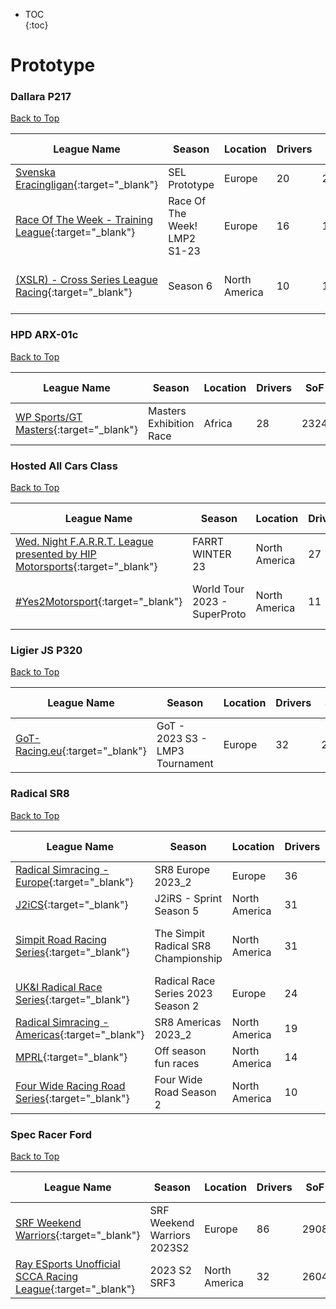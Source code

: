 * TOC  
{:toc}

# Prototype

### Dallara P217

[Back to Top](#)  

|                                                            League Name                                                            |            Season            |   Location  |Drivers| SoF|Setup|       Upcoming Race       |        New York        |         London         |          Sydney         |
|-----------------------------------------------------------------------------------------------------------------------------------|------------------------------|-------------|-------|----|-----|---------------------------|------------------------|------------------------|-------------------------|
|         [Svenska Eracingligan](https://members.iracing.com/membersite/member/LeagueView.do?league=5826){:target="_blank"}         |         SEL Prototype        |    Europe   |   20  |2083|     |                           |                        |                        |                         |
|  [Race Of The Week \- Training League](https://members.iracing.com/membersite/member/LeagueView.do?league=6227){:target="_blank"} |Race Of The Week\! LMP2 S1\-23|    Europe   |   16  |1902|     |                           |                        |                        |                         |
|[\(XSLR\) \- Cross Series League Racing](https://members.iracing.com/membersite/member/LeagueView.do?league=5860){:target="_blank"}|           Season 6           |North America|   10  |1746| Open|Indianapolis Motor Speedway|Sun, June 18 08:00PM EDT|Mon, June 19 01:00AM BST|Mon, June 19 10:00AM AEST|

### HPD ARX-01c

[Back to Top](#)  

|                                                   League Name                                                   |         Season        |Location|Drivers| SoF|Setup|Upcoming Race|New York|London|Sydney|
|-----------------------------------------------------------------------------------------------------------------|-----------------------|--------|-------|----|-----|-------------|--------|------|------|
|[WP Sports/GT Masters](https://members.iracing.com/membersite/member/LeagueView.do?league=5539){:target="_blank"}|Masters Exhibition Race| Africa |   28  |2324|     |             |        |      |      |

### Hosted All Cars Class

[Back to Top](#)  

|                                                                         League Name                                                                        |            Season           |   Location  |Drivers| SoF|Setup|Upcoming Race|        New York        |         London         |          Sydney         |
|------------------------------------------------------------------------------------------------------------------------------------------------------------|-----------------------------|-------------|-------|----|-----|-------------|------------------------|------------------------|-------------------------|
|[Wed\. Night F\.A\.R\.R\.T\. League presented by HIP Motorsports](https://members.iracing.com/membersite/member/LeagueView.do?league=5548){:target="_blank"}|       FARRT WINTER 23       |North America|   27  |1677|Fixed|             |                        |                        |                         |
|                        [\#Yes2Motorsport](https://members.iracing.com/membersite/member/LeagueView.do?league=5789){:target="_blank"}                       |World Tour 2023 \- SuperProto|North America|   11  |1353|Fixed|Iowa Speedway|Sat, June 10 08:30PM EDT|Sun, June 11 01:30AM BST|Sun, June 11 10:30AM AEST|

### Ligier JS P320

[Back to Top](#)  

|                                                League Name                                                |              Season             |Location|Drivers| SoF|Setup|       Upcoming Race      |        New York        |         London         |          Sydney         |
|-----------------------------------------------------------------------------------------------------------|---------------------------------|--------|-------|----|-----|--------------------------|------------------------|------------------------|-------------------------|
|[GoT\-Racing\.eu](https://members.iracing.com/membersite/member/LeagueView.do?league=164){:target="_blank"}|GoT \- 2023 S3 \- LMP3 Tournament| Europe |   32  |2632| Open|Watkins Glen International|Mon, June 19 01:30PM EDT|Mon, June 19 06:30PM BST|Tue, June 20 03:30AM AEST|

### Radical SR8

[Back to Top](#)  

|                                                        League Name                                                       |               Season              |   Location  |Drivers| SoF|Setup|       Upcoming Race      |        New York        |         London         |          Sydney         |
|--------------------------------------------------------------------------------------------------------------------------|-----------------------------------|-------------|-------|----|-----|--------------------------|------------------------|------------------------|-------------------------|
| [Radical Simracing \- Europe](https://members.iracing.com/membersite/member/LeagueView.do?league=9305){:target="_blank"} |         SR8 Europe 2023\_2        |    Europe   |   36  |2937|     |                          |                        |                        |                         |
|            [J2iCS](https://members.iracing.com/membersite/member/LeagueView.do?league=3630){:target="_blank"}            |      J2iRS \- Sprint Season 5     |North America|   31  |1820| Both|                          |                        |                        |                         |
|  [Simpit Road Racing Series](https://members.iracing.com/membersite/member/LeagueView.do?league=3859){:target="_blank"}  |The Simpit Radical SR8 Championship|North America|   31  |2090|     |Autódromo José Carlos Pace|Sun, June 11 01:00PM EDT|Sun, June 11 06:00PM BST|Mon, June 12 03:00AM AEST|
|   [UK&I Radical Race Series](https://members.iracing.com/membersite/member/LeagueView.do?league=5547){:target="_blank"}  | Radical Race Series 2023 Season 2 |    Europe   |   24  |2741| Open|                          |                        |                        |                         |
|[Radical Simracing \- Americas](https://members.iracing.com/membersite/member/LeagueView.do?league=9304){:target="_blank"}|        SR8 Americas 2023\_2       |North America|   19  |2845|     |                          |                        |                        |                         |
|             [MPRL](https://members.iracing.com/membersite/member/LeagueView.do?league=7919){:target="_blank"}            |        Off season fun races       |North America|   14  |2129|     |                          |                        |                        |                         |
| [Four Wide Racing Road Series](https://members.iracing.com/membersite/member/LeagueView.do?league=9060){:target="_blank"}|      Four Wide Road Season 2      |North America|   10  |1306|     |                          |                        |                        |                         |

### Spec Racer Ford

[Back to Top](#)  

|                                                              League Name                                                             |           Season          |   Location  |Drivers| SoF|Setup|Upcoming Race|New York|London|Sydney|
|--------------------------------------------------------------------------------------------------------------------------------------|---------------------------|-------------|-------|----|-----|-------------|--------|------|------|
|           [SRF Weekend Warriors](https://members.iracing.com/membersite/member/LeagueView.do?league=1566){:target="_blank"}          |SRF Weekend Warriors 2023S2|    Europe   |   86  |2908| Open|             |        |      |      |
|[Ray ESports Unofficial SCCA Racing League](https://members.iracing.com/membersite/member/LeagueView.do?league=6236){:target="_blank"}|        2023 S2 SRF3       |North America|   32  |2604| Open|             |        |      |      |

